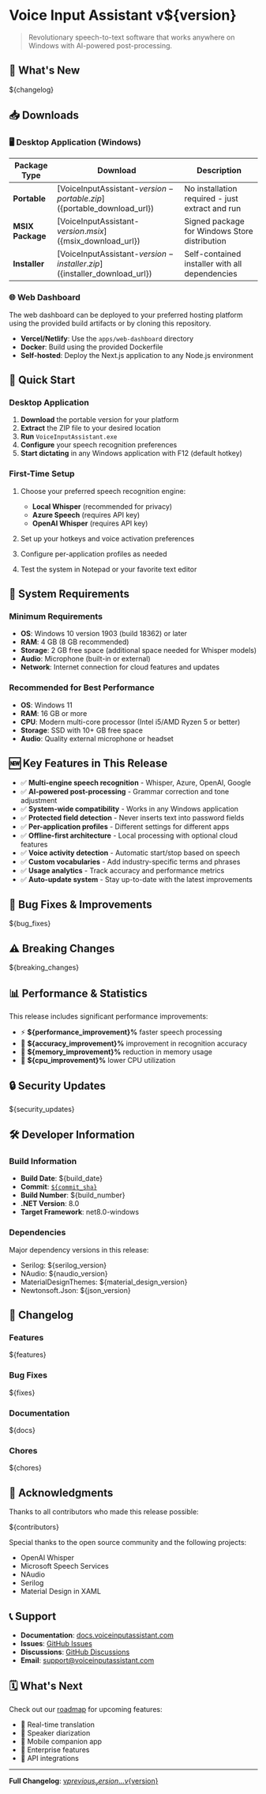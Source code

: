 # Voice Input Assistant v${version}

> Revolutionary speech-to-text software that works anywhere on Windows with AI-powered post-processing.

## 🎉 What's New

${changelog}

## 📥 Downloads

### 🖥️ Desktop Application (Windows)

| Package Type | Download | Description |
|--------------|----------|-------------|
| **Portable** | [VoiceInputAssistant-${version}-portable.zip](${portable_download_url}) | No installation required - just extract and run |
| **MSIX Package** | [VoiceInputAssistant-${version}.msix](${msix_download_url}) | Signed package for Windows Store distribution |
| **Installer** | [VoiceInputAssistant-${version}-installer.zip](${installer_download_url}) | Self-contained installer with all dependencies |

### 🌐 Web Dashboard

The web dashboard can be deployed to your preferred hosting platform using the provided build artifacts or by cloning this repository.

- **Vercel/Netlify**: Use the `apps/web-dashboard` directory
- **Docker**: Build using the provided Dockerfile
- **Self-hosted**: Deploy the Next.js application to any Node.js environment

## 🚀 Quick Start

### Desktop Application

1. **Download** the portable version for your platform
2. **Extract** the ZIP file to your desired location
3. **Run** `VoiceInputAssistant.exe`
4. **Configure** your speech recognition preferences
5. **Start dictating** in any Windows application with F12 (default hotkey)

### First-Time Setup

1. Choose your preferred speech recognition engine:
   - **Local Whisper** (recommended for privacy)
   - **Azure Speech** (requires API key)
   - **OpenAI Whisper** (requires API key)
   
2. Set up your hotkeys and voice activation preferences
3. Configure per-application profiles as needed
4. Test the system in Notepad or your favorite text editor

## 🔧 System Requirements

### Minimum Requirements

- **OS**: Windows 10 version 1903 (build 18362) or later
- **RAM**: 4 GB (8 GB recommended)
- **Storage**: 2 GB free space (additional space needed for Whisper models)
- **Audio**: Microphone (built-in or external)
- **Network**: Internet connection for cloud features and updates

### Recommended for Best Performance

- **OS**: Windows 11
- **RAM**: 16 GB or more
- **CPU**: Modern multi-core processor (Intel i5/AMD Ryzen 5 or better)
- **Storage**: SSD with 10+ GB free space
- **Audio**: Quality external microphone or headset

## 🆕 Key Features in This Release

- ✅ **Multi-engine speech recognition** - Whisper, Azure, OpenAI, Google
- ✅ **AI-powered post-processing** - Grammar correction and tone adjustment
- ✅ **System-wide compatibility** - Works in any Windows application
- ✅ **Protected field detection** - Never inserts text into password fields
- ✅ **Per-application profiles** - Different settings for different apps
- ✅ **Offline-first architecture** - Local processing with optional cloud features
- ✅ **Voice activity detection** - Automatic start/stop based on speech
- ✅ **Custom vocabularies** - Add industry-specific terms and phrases
- ✅ **Usage analytics** - Track accuracy and performance metrics
- ✅ **Auto-update system** - Stay up-to-date with the latest improvements

## 🐛 Bug Fixes & Improvements

${bug_fixes}

## ⚠️ Breaking Changes

${breaking_changes}

## 📊 Performance & Statistics

This release includes significant performance improvements:

- ⚡ **${performance_improvement}%** faster speech processing
- 🎯 **${accuracy_improvement}%** improvement in recognition accuracy
- 💾 **${memory_improvement}%** reduction in memory usage
- 🔋 **${cpu_improvement}%** lower CPU utilization

## 🔒 Security Updates

${security_updates}

## 🛠️ Developer Information

### Build Information

- **Build Date**: ${build_date}
- **Commit**: [`${commit_sha}`](${commit_url})
- **Build Number**: ${build_number}
- **.NET Version**: 8.0
- **Target Framework**: net8.0-windows

### Dependencies

Major dependency versions in this release:
- Serilog: ${serilog_version}
- NAudio: ${naudio_version}
- MaterialDesignThemes: ${material_design_version}
- Newtonsoft.Json: ${json_version}

## 📝 Changelog

### Features
${features}

### Bug Fixes
${fixes}

### Documentation
${docs}

### Chores
${chores}

## 🙏 Acknowledgments

Thanks to all contributors who made this release possible:

${contributors}

Special thanks to the open source community and the following projects:
- OpenAI Whisper
- Microsoft Speech Services
- NAudio
- Serilog
- Material Design in XAML

## 📞 Support

- **Documentation**: [docs.voiceinputassistant.com](https://docs.voiceinputassistant.com)
- **Issues**: [GitHub Issues](https://github.com/yourusername/voice-input-assistant/issues)
- **Discussions**: [GitHub Discussions](https://github.com/yourusername/voice-input-assistant/discussions)
- **Email**: support@voiceinputassistant.com

## 🗓️ What's Next

Check out our [roadmap](https://github.com/yourusername/voice-input-assistant/projects) for upcoming features:

- 🔮 Real-time translation
- 👥 Speaker diarization
- 📱 Mobile companion app
- 🏢 Enterprise features
- 🔗 API integrations

---

**Full Changelog**: [v${previous_version}...v${version}](${compare_url})